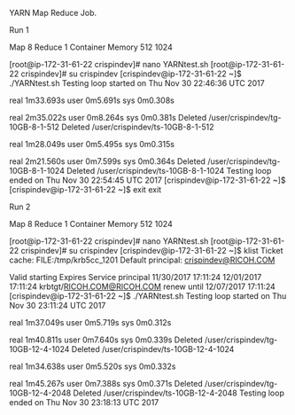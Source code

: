YARN Map Reduce Job.

Run 1


Map 8 Reduce 1 Container Memory 512 1024


[root@ip-172-31-61-22 crispindev]# nano YARNtest.sh
[root@ip-172-31-61-22 crispindev]# su crispindev
[crispindev@ip-172-31-61-22 ~]$ ./YARNtest.sh
Testing loop started on Thu Nov 30 22:46:36 UTC 2017

real    1m33.693s
user    0m5.691s
sys     0m0.308s

real    2m35.022s
user    0m8.264s
sys     0m0.381s
Deleted /user/crispindev/tg-10GB-8-1-512
Deleted /user/crispindev/ts-10GB-8-1-512

real    1m28.049s
user    0m5.495s
sys     0m0.315s

real    2m21.560s
user    0m7.599s
sys     0m0.364s
Deleted /user/crispindev/tg-10GB-8-1-1024
Deleted /user/crispindev/ts-10GB-8-1-1024
Testing loop ended on Thu Nov 30 22:54:45 UTC 2017
[crispindev@ip-172-31-61-22 ~]$
[crispindev@ip-172-31-61-22 ~]$ exit
exit


Run 2

Map 8 Reduce 1 Container Memory 512 1024

[root@ip-172-31-61-22 crispindev]# nano YARNtest.sh
[root@ip-172-31-61-22 crispindev]# su crispindev
[crispindev@ip-172-31-61-22 ~]$ klist
Ticket cache: FILE:/tmp/krb5cc_1201
Default principal: crispindev@RICOH.COM

Valid starting       Expires              Service principal
11/30/2017 17:11:24  12/01/2017 17:11:24  krbtgt/RICOH.COM@RICOH.COM
        renew until 12/07/2017 17:11:24
[crispindev@ip-172-31-61-22 ~]$ ./YARNtest.sh
Testing loop started on Thu Nov 30 23:11:24 UTC 2017

real    1m37.049s
user    0m5.719s
sys     0m0.312s

real    1m40.811s
user    0m7.640s
sys     0m0.339s
Deleted /user/crispindev/tg-10GB-12-4-1024
Deleted /user/crispindev/ts-10GB-12-4-1024

real    1m34.638s
user    0m5.520s
sys     0m0.332s

real    1m45.267s
user    0m7.388s
sys     0m0.371s
Deleted /user/crispindev/tg-10GB-12-4-2048
Deleted /user/crispindev/ts-10GB-12-4-2048
Testing loop ended on Thu Nov 30 23:18:13 UTC 2017
